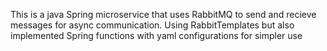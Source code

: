 This is a java Spring microservice that uses RabbitMQ to send and recieve messages for async communication. 
Using RabbitTemplates but also implemented Spring functions with yaml configurations for simpler use